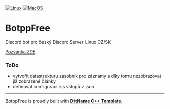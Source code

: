 [![Linux](https://github.com/tomasmark79/BotppFree/actions/workflows/linux.yml/badge.svg)](https://github.com/tomasmark79/BotppFree/actions/workflows/linux.yml)
[![MacOS](https://github.com/tomasmark79/BotppFree/actions/workflows/macos.yml/badge.svg)](https://github.com/tomasmark79/BotppFree/actions/workflows/macos.yml)
<!-- [![Windows](https://github.com/tomasmark79/BotppFree/actions/workflows/windows.yml/badge.svg)](https://github.com/tomasmark79/BotppFree/actions/workflows/windows.yml)   -->

# BotppFree

Discord bot pro český Discord Server Linux CZ/SK

[Pozvánka ZDE](https://discord.gg/MBuvrRWQR6)

### ToDo

 - vytvořit datastrukturu zásobník pro záznamy a díky tomu nezobrazovat již zobrazené články
 - definovat configuraci rss vstupů v json

 ---

BotppFree is proudly built with **[D🌀tName C++ Template](https://github.com/tomasmark79/DotNameCppFree)**.